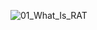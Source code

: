 ![01_What_Is_RAT](https://user-images.githubusercontent.com/90869009/158048429-a9ea8bcc-9194-4bfc-8d81-9e7110dd6a49.jpg)

